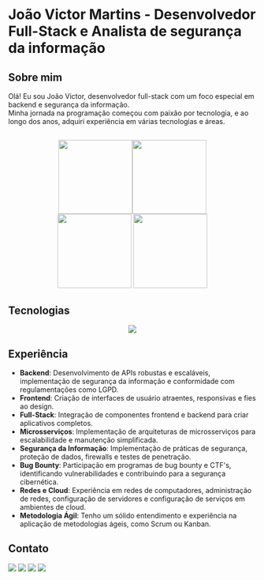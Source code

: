 # João Victor Martins - Desenvolvedor Full-Stack e Analista de segurança da informação

## Sobre mim

Olá! Eu sou João Victor, desenvolvedor full-stack com um foco especial em backend e segurança da informação.<br>
Minha jornada na programação começou com paixão por tecnologia, e ao longo dos anos, adquiri experiência em várias tecnologias e áreas.


## 

<div align="center">
<img height="150em" src="https://github-profile-summary-cards.vercel.app/api/cards/profile-details?username=jaovic&theme=tokyonight"/><img height="150em" src="https://github-readme-stats.vercel.app/api/top-langs/? username=jaovic&layout=compact&langs_count=7&theme=tokyonight&hide_border=true"/>
</div>
<div align="center">
<img height="150em" src="https://github-readme-stats.vercel.app/api?username=jaovic&show_icons=true&theme=tokyonight&include_all_commits=true&count_private=false&hide_border=true"/>  
<img height="150em" src="https://github-readme-streak-stats.herokuapp.com/?user=jaovic&theme=tokyonight&hide_border=true"/>
</div> 

##

## Tecnologias

<p align="center">
  <a href="https://skillicons.dev">
    <img src="https://skillicons.dev/icons?i=git,html,css,js,ts,py,nodejs,express,nestjs,postgres,mongodb,docker,linux,vue,nextjs,jest,kafka,postman,prisma,raspberrypi" />
  </a>
</p>

## Experiência

-   **Backend**: Desenvolvimento de APIs robustas e escaláveis, implementação de segurança da informação e conformidade com regulamentações como LGPD.</br>
-   **Frontend**: Criação de interfaces de usuário atraentes, responsivas e fies ao design.
-   **Full-Stack**: Integração de componentes frontend e backend para criar aplicativos completos.
-   **Microsserviços**: Implementação de arquiteturas de microsserviços para escalabilidade e manutenção simplificada.
-   **Segurança da Informação**: Implementação de práticas de segurança, proteção de dados, firewalls e testes de penetração.
-   **Bug Bounty**: Participação em programas de bug bounty e CTF's, identificando vulnerabilidades e contribuindo para a segurança cibernética.
- **Redes e Cloud**: Experiência em redes de computadores, administração de redes, configuração de servidores e configuração de serviços em ambientes de cloud.
- **Metodologia Ágil**: Tenho um sólido entendimento e experiência na aplicação de metodologias ágeis, como Scrum ou Kanban.

## Contato

<div>
<a href="https://api.whatsapp.com/send/?phone=5531997042924&text&app_absent=0" target="_blank"><img src="https://img.shields.io/badge/WhatsApp-25D366?style=for-the-badge&logo=whatsapp&logoColor=white" target="_blank"></a>
<a href="https://www.instagram.com/joaoviiictoor/" target="_blank"><img src="https://img.shields.io/badge/-Instagram-%23E4405F?style=for-the-badge&logo=instagram&logoColor=white" target="_blank"></a></a>
<a href = "mailto:jvmsf05@gmail.com"><img src="https://img.shields.io/badge/-Gmail-%23333?style=for-the-badge&logo=gmail&logoColor=white" target="_blank"></a>
<a href="https://www.linkedin.com/in/jo%C3%A3o-victor-martins-silva/" target="_blank"><img src="https://img.shields.io/badge/LinkedIn-0077B5?style=for-the-badge&logo=linkedin&logoColor=white" target="_blank"></a></div> 
